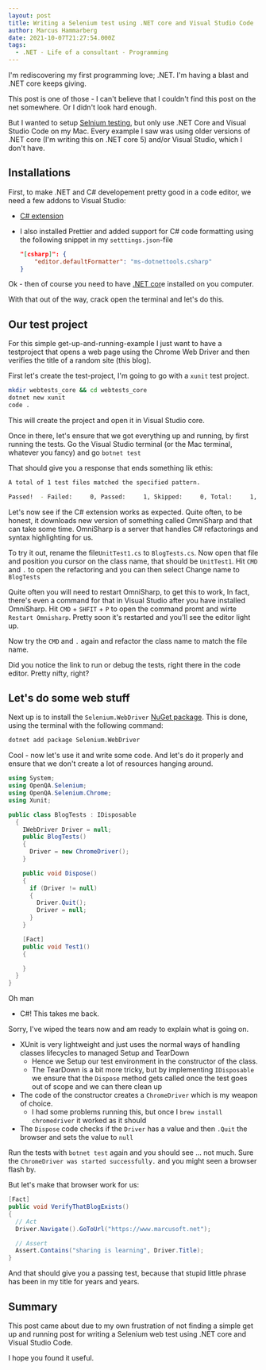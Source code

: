 ```yaml
---
layout: post
title: Writing a Selenium test using .NET core and Visual Studio Code
author: Marcus Hammarberg
date: 2021-10-07T21:27:54.000Z
tags:
  - .NET - Life of a consultant - Programming
---
```


I'm rediscovering my first programming love; .NET. I'm having a blast and .NET core keeps giving.

This post is one of those - I can't believe that I couldn't find this post on the net somewhere. Or I didn't look hard enough.

But I wanted to setup [Selnium testing](https://www.selenium.dev/), but only use .NET Core and Visual Studio Code on my Mac. Every example I saw was using older versions of .NET core (I'm writing this on .NET core 5) and/or Visual Studio, which I don't have.

<!-- excerpt-end -->

## Installations

First, to make .NET and C# developement pretty good in a code editor, we need a few addons to Visual Studio:

* [C# extension](https://marketplace.visualstudio.com/items?itemName=ms-dotnettools.csharp)

* I also installed Prettier and added support for C# code formatting using the following snippet in my `setttings.json`-file

  ```json
  "[csharp]": {
      "editor.defaultFormatter": "ms-dotnettools.csharp"
  }
  ```

Ok - then of course you need to have [.NET cor](https://dotnet.microsoft.com/download)e installed on you computer.

With that out of the way, crack open the terminal and let's do this.

## Our test project

For this simple get-up-and-running-example I just want to have a testproject that opens a web page using the Chrome Web Driver and then verifies the title of a random site (this blog).

First let's create the test-project, I'm going to go with a `xunit` test project.

```bash
mkdir webtests_core && cd webtests_core
dotnet new xunit
code .
```

This will create the project and open it in Visual Studio core.

Once in there, let's ensure that we got everything up and running, by first running the tests. Go the Visual Studio terminal (or the Mac terminal, whatever you fancy) and go `botnet test`

That should give you a response that ends something lik ethis:

```bash
A total of 1 test files matched the specified pattern.

Passed!  - Failed:     0, Passed:     1, Skipped:     0, Total:     1, Duration: < 1 ms
```

Let's now see if the C# extension works as expected. Quite often, to be honest, it downloads new version of something called OmniSharp and that can take some time. OmniSharp is a server that handles C# refactorings and syntax highlighting for us.

To try it out, rename the file`UnitTest1.cs` to `BlogTests.cs`. Now open that file and position you cursor on the class name, that should be `UnitTest1`. Hit `CMD`  and `.` to open the refactoring and you can then select Change name to `BlogTests`

Quite often you will need to restart OmniSharp, to get this to work, In fact, there's even a command for that in Visual Studio after you have installed OmniSharp. Hit `CMD` + `SHFIT` + `P` to open the command promt and wirte `Restart Omnisharp`. Pretty soon it's restarted and you'll see the editor light up.

Now try the `CMD`  and `.`  again and refactor the class name to match the file name.

Did you notice the link to run or debug the tests, right there in the code editor. Pretty nifty, right?

## Let's do some web stuff

Next up is to install the `Selenium.WebDriver` [NuGet package](https://www.nuget.org/packages/Selenium.WebDriver). This is done, using the terminal with the following command:

```bash
dotnet add package Selenium.WebDriver
```

Cool - now let's use it and write some code. And let's do it properly and ensure that we don't create a lot of resources hanging around.

```csharp
using System;
using OpenQA.Selenium;
using OpenQA.Selenium.Chrome;
using Xunit;

public class BlogTests : IDisposable
  {
    IWebDriver Driver = null;
    public BlogTests()
    {
      Driver = new ChromeDriver();
    }

    public void Dispose()
    {
      if (Driver != null)
      {
        Driver.Quit();
        Driver = null;
      }
    }

    [Fact]
    public void Test1()
    {

    }
  }
}
```

Oh man

* C#! This takes me back.

Sorry, I've wiped the tears now and am ready to explain what is going on.

* XUnit is very lightweight and just uses the normal ways of handling classes lifecycles to managed Setup and TearDown
  * Hence we Setup our test environment in the constructor of the class.
  * The TearDown is a bit more tricky, but by implementing `IDisposable` we ensure that the `Dispose` method gets called once the test goes out of scope and we can there clean up
* The code of the constructor creates a `ChromeDriver` which is my weapon of choice.
  * I had some problems running this, but once I `brew install chromedriver` it worked as it should
* The `Dispose` code checks if the `Driver` has a value and then `.Quit` the browser and sets the value to `null`

Run the tests with `botnet test`  again and you should see ... not much. Sure the `ChromeDriver was started successfully.` and you might seen a browser flash by.

But let's make that browser work for us:

```csharp
[Fact]
public void VerifyThatBlogExists()
{
  // Act
  Driver.Navigate().GoToUrl("https://www.marcusoft.net");

  // Assert
  Assert.Contains("sharing is learning", Driver.Title);
}
```

And that should give you a passing test, because that stupid little phrase has been in my title for years and years.

## Summary

This post came about due to my own frustration of not finding a simple get up and running post for writing a Selenium web test using .NET core and Visual Studio Code.

I hope you found it useful.
